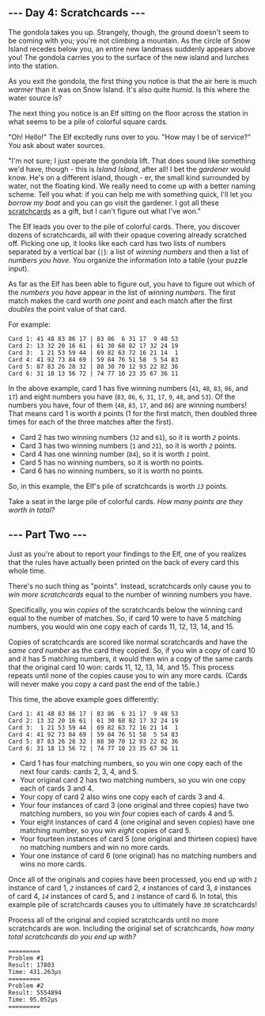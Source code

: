 <article class="day-desc"><h2>--- Day 4: Scratchcards ---</h2><p>The gondola takes you up. Strangely, though, the ground doesn't seem to be coming with you; you're not climbing a mountain. As the circle of Snow Island recedes below you, an entire new landmass suddenly appears above you! The gondola carries you to the surface of the new island and lurches into the station.</p>
<p>As you exit the gondola, the first thing you notice is that the air here is much <em>warmer</em> than it was on Snow Island. It's also quite <em>humid</em>. Is this where the water source is?</p>
<p>The next thing you notice is an Elf sitting on the floor across the station in what seems to be a pile of colorful square cards.</p>
<p>"Oh! Hello!" The Elf excitedly runs over to you. "How may I be of service?" You ask about water sources.</p>
<p>"I'm not sure; I just operate the gondola lift. That does sound like something we'd have, though - this is <em><span title="I find this way funnier than it has any right to be.">Island Island</span></em>, after all! I bet the <em>gardener</em> would know. He's on a different island, though - er, the small kind surrounded by water, not the floating kind. We really need to come up with a better naming scheme. Tell you what: if you can help me with something quick, I'll let you <em>borrow my boat</em> and you can go visit the gardener. I got all these <a href="https://en.wikipedia.org/wiki/Scratchcard" target="_blank">scratchcards</a> as a gift, but I can't figure out what I've won."</p>
<p>The Elf leads you over to the pile of colorful cards. There, you discover dozens of scratchcards, all with their opaque covering already scratched off. Picking one up, it looks like each card has two lists of numbers separated by a vertical bar (<code>|</code>): a list of <em>winning numbers</em> and then a list of <em>numbers you have</em>. You organize the information into a table (your puzzle input).</p>
<p>As far as the Elf has been able to figure out, you have to figure out which of the <em>numbers you have</em> appear in the list of <em>winning numbers</em>. The first match makes the card worth <em>one point</em> and each match after the first <em>doubles</em> the point value of that card.</p>
<p>For example:</p>
<pre><code>Card 1: 41 48 83 86 17 | 83 86  6 31 17  9 48 53
Card 2: 13 32 20 16 61 | 61 30 68 82 17 32 24 19
Card 3:  1 21 53 59 44 | 69 82 63 72 16 21 14  1
Card 4: 41 92 73 84 69 | 59 84 76 51 58  5 54 83
Card 5: 87 83 26 28 32 | 88 30 70 12 93 22 82 36
Card 6: 31 18 13 56 72 | 74 77 10 23 35 67 36 11
</code></pre>
<p>In the above example, card 1 has five winning numbers (<code>41</code>, <code>48</code>, <code>83</code>, <code>86</code>, and <code>17</code>) and eight numbers you have (<code>83</code>, <code>86</code>, <code>6</code>, <code>31</code>, <code>17</code>, <code>9</code>, <code>48</code>, and <code>53</code>). Of the numbers you have, four of them (<code>48</code>, <code>83</code>, <code>17</code>, and <code>86</code>) are winning numbers! That means card 1 is worth <code><em>8</em></code> points (1 for the first match, then doubled three times for each of the three matches after the first).</p>
<ul>
<li>Card 2 has two winning numbers (<code>32</code> and <code>61</code>), so it is worth <code><em>2</em></code> points.</li>
<li>Card 3 has two winning numbers (<code>1</code> and <code>21</code>), so it is worth <code><em>2</em></code> points.</li>
<li>Card 4 has one winning number (<code>84</code>), so it is worth <code><em>1</em></code> point.</li>
<li>Card 5 has no winning numbers, so it is worth no points.</li>
<li>Card 6 has no winning numbers, so it is worth no points.</li>
</ul>
<p>So, in this example, the Elf's pile of scratchcards is worth <code><em>13</em></code> points.</p>
<p>Take a seat in the large pile of colorful cards. <em>How many points are they worth in total?</em></p>
</article>

<article class="day-desc"><h2 id="part2">--- Part Two ---</h2><p>Just as you're about to report your findings to the Elf, one of you realizes that the rules have actually been printed on the back of every card this whole time.</p>
<p>There's no such thing as "points". Instead, scratchcards only cause you to <em>win more scratchcards</em> equal to the number of winning numbers you have.</p>
<p>Specifically, you win <em>copies</em> of the scratchcards below the winning card equal to the number of matches. So, if card 10 were to have 5 matching numbers, you would win one copy each of cards 11, 12, 13, 14, and 15.</p>
<p>Copies of scratchcards are scored like normal scratchcards and have the <em>same card number</em> as the card they copied. So, if you win a copy of card 10 and it has 5 matching numbers, it would then win a copy of the same cards that the original card 10 won: cards 11, 12, 13, 14, and 15. This process repeats until none of the copies cause you to win any more cards. (Cards will never make you copy a card past the end of the table.)</p>
<p>This time, the above example goes differently:</p>
<pre><code>Card 1: 41 48 83 86 17 | 83 86  6 31 17  9 48 53
Card 2: 13 32 20 16 61 | 61 30 68 82 17 32 24 19
Card 3:  1 21 53 59 44 | 69 82 63 72 16 21 14  1
Card 4: 41 92 73 84 69 | 59 84 76 51 58  5 54 83
Card 5: 87 83 26 28 32 | 88 30 70 12 93 22 82 36
Card 6: 31 18 13 56 72 | 74 77 10 23 35 67 36 11
</code></pre>
<ul>
<li>Card 1 has four matching numbers, so you win one copy each of the next four cards: cards 2, 3, 4, and 5.</li>
<li>Your original card 2 has two matching numbers, so you win one copy each of cards 3 and 4.</li>
<li>Your copy of card 2 also wins one copy each of cards 3 and 4.</li>
<li>Your four instances of card 3 (one original and three copies) have two matching numbers, so you win <em>four</em> copies each of cards 4 and 5.</li>
<li>Your eight instances of card 4 (one original and seven copies) have one matching number, so you win <em>eight</em> copies of card 5.</li>
<li>Your fourteen instances of card 5 (one original and thirteen copies) have no matching numbers and win no more cards.</li>
<li>Your one instance of card 6 (one original) has no matching numbers and wins no more cards.</li>
</ul>
<p>Once all of the originals and copies have been processed, you end up with <code><em>1</em></code> instance of card 1, <code><em>2</em></code> instances of card 2, <code><em>4</em></code> instances of card 3, <code><em>8</em></code> instances of card 4, <code><em>14</em></code> instances of card 5, and <code><em>1</em></code> instance of card 6. In total, this example pile of scratchcards causes you to ultimately have <code><em>30</em></code> scratchcards!</p>
<p>Process all of the original and copied scratchcards until no more scratchcards are won. Including the original set of scratchcards, <em>how many total scratchcards do you end up with?</em></p>
</article>


```
=========
Problem #1
Result: 17803
Time: 431.263µs
=========
Problem #2
Result: 5554894
Time: 95.052µs
=========

```